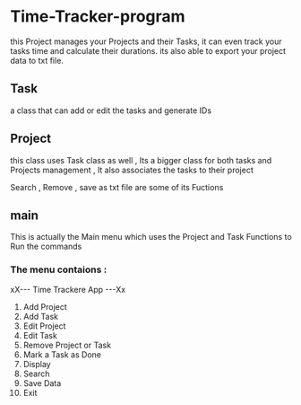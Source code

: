 # Time-Tracker-program
this Project manages your Projects and their Tasks, it can even track your tasks time and calculate their durations. its also able to export your project data to txt file.
## Task 
a class that can add or edit the tasks and generate IDs 
## Project 
this class uses Task class as well , Its a bigger class for both tasks and Projects management , It also associates the tasks to their project

Search , Remove , save as txt file are some of its Fuctions
## main
This is actually the Main menu which uses the Project and Task Functions to Run the commands
### The menu contaions :
xX--- Time Trackere App ---Xx
1. Add Project
2. Add Task
3. Edit Project
4. Edit Task
5. Remove Project or Task
6. Mark a Task as Done
7. Display
8. Search
9. Save Data
10. Exit


